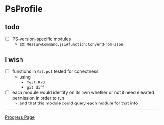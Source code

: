 # PsProfile

## todo

- [ ] PS-version-specific modules
  - ex: ``MeasureCommand.ps1#function:ConvertFrom-Json``

## I wish

- [ ] functions in ``Git.ps1`` tested for correctness
  - using
    - ``Test-Path``
    - ``git diff``
- [ ] each module would identify on its own whether or not it need elevated permission in order to run
  - and that this module could query each module for that info

---

[Progress Page](./doc/todo.md)

